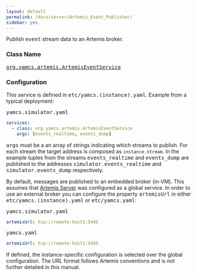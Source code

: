 ```yaml
---
layout: default
permalink: /docs/server/Artemis_Event_Publisher/
sidebar: yes
---
```


Publish <tt>event</tt> stream data to an Artemis broker.

### Class Name
[<tt>org.yamcs.artemis.ArtemisEventService</tt>](https://javadoc.io/page/org.yamcs/yamcs-artemis/latest/org/yamcs/artemis/ArtemisEventService.html)

### Configuration

This service is defined in <tt>etc/yamcs.(instance).yaml</tt>. Example from a typical deployment:

<pre class="r header">yamcs.simulator.yaml</pre>
```yaml
services:
  - class: org.yamcs.artemis.ArtemisEventService
    args: [events_realtime, events_dump]
```

<tt>args</tt> must be a an array of strings indicating which streams to publish. For each stream the target address is composed as `instance.stream`. In the example tuples from the streams <tt>events_realtime</tt> and <tt>events_dump</tt> are published to the addresses <tt>simulator.events_realtime</tt> and <tt>simulator.events_dump</tt> respectively.

By default, messages are published to an embedded broker (in-VM). This assumes that [Artemis Server](../Artemis_Server/) was configured as a global service. In order to use an external broker you can configure the property <tt>artemisUrl</tt> in either <tt>etc/yamcs.(instance).yaml</tt> or <tt>etc/yamcs.yaml</tt>:

<pre class="r header">yamcs.simulator.yaml</pre>
```yaml
artemisUrl: tcp://remote-host1:5445
```

<pre class="r header">yamcs.yaml</pre>
```yaml
artemisUrl: tcp://remote-host1:5445
```

If defined, the instance-specific configuration is selected over the global configuration. The URL format follows Artemis conventions and is not further detailed in this manual.
